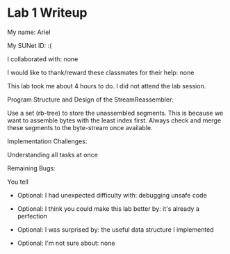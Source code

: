 Lab 1 Writeup
=============

My name: Ariel

My SUNet ID: :(

I collaborated with: none

I would like to thank/reward these classmates for their help: none

This lab took me about 4 hours to do. I did not attend the lab session.

Program Structure and Design of the StreamReassembler:

Use a set (rb-tree) to store the unassembled segments.
This is because we want to assemble bytes with the least index first.
Always check and merge these segments to the byte-stream once available.

Implementation Challenges:

Understanding all tasks at once

Remaining Bugs:

You tell

- Optional: I had unexpected difficulty with: debugging unsafe code

- Optional: I think you could make this lab better by: it's already a perfection

- Optional: I was surprised by: the useful data structure I implemented

- Optional: I'm not sure about: none
